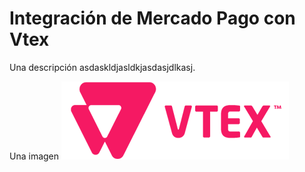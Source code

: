 # Integración de Mercado Pago con Vtex

Una descripción asdaskldjasldkjasdasjdlkasj.

Una imagen ![nombredelaimagen](/images/vtex.png)

